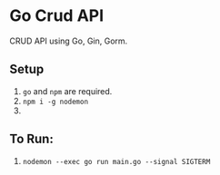 # Go Crud API

CRUD API using Go, Gin, Gorm.

## Setup
1. `go` and `npm` are required. 
1. `npm i -g nodemon`
1. 

## To Run: 
1. `nodemon --exec go run main.go --signal SIGTERM`